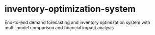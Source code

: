 # inventory-optimization-system
End-to-end demand forecasting and inventory optimization system with multi-model comparison and financial impact analysis
